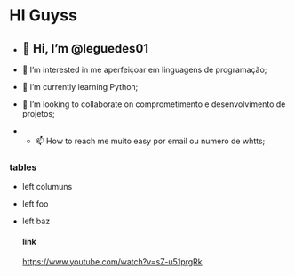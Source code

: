# HI Guyss

- ## 👋 Hi, I’m @leguedes01

- 👀 I’m interested in me aperfeiçoar em linguagens de programação;
- 🌱 I’m currently learning Python;
- 💞️ I’m looking to collaborate on comprometimento e desenvolvimento de projetos;
- - 📫 How to reach me muito easy por email ou numero de whtts;

 ### tables 
  - left columuns
  - left foo
  - left baz

    #### link
    https://www.youtube.com/watch?v=sZ-u51prgRk

<!---
leguedes01/leguedes01 is a ✨ special ✨ repository because its `README.md` (this file) appears on your GitHub profile.
You can click the Preview link to take a look at your changes.
--->
